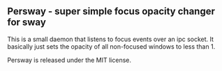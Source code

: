 ## Persway - super simple focus opacity changer for sway

This is a small daemon that listens to focus events over an ipc socket. It basically just sets the opacity of all non-focused windows to less than 1.

Persway is released under the MIT license.
